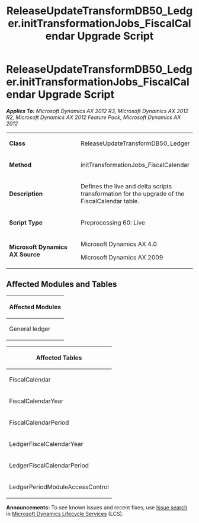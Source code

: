 ﻿---
title: ReleaseUpdateTransformDB50_Ledger.initTransformationJobs_FiscalCalendar Upgrade Script
TOCTitle: ReleaseUpdateTransformDB50_Ledger.initTransformationJobs_FiscalCalendar Upgrade Script
ms:assetid: 2f55846d-e706-7d08-0a34-97e1cfb3a312
ms:mtpsurl: https://msdn.microsoft.com/en-us/library/JJ736032(v=AX.60)
ms:contentKeyID: 49707447
ms.date: 05/18/2015
mtps_version: v=AX.60
---

# ReleaseUpdateTransformDB50\_Ledger.initTransformationJobs\_FiscalCalendar Upgrade Script 


_**Applies To:** Microsoft Dynamics AX 2012 R3, Microsoft Dynamics AX 2012 R2, Microsoft Dynamics AX 2012 Feature Pack, Microsoft Dynamics AX 2012_

<table>
<colgroup>
<col style="width: 50%" />
<col style="width: 50%" />
</colgroup>
<tbody>
<tr class="odd">
<td><p><strong>Class</strong></p></td>
<td><p>ReleaseUpdateTransformDB50_Ledger</p></td>
</tr>
<tr class="even">
<td><p><strong>Method</strong></p></td>
<td><p>initTransformationJobs_FiscalCalendar</p></td>
</tr>
<tr class="odd">
<td><p><strong>Description</strong></p></td>
<td><p>Defines the live and delta scripts transformation for the upgrade of the FiscalCalendar table.</p></td>
</tr>
<tr class="even">
<td><p><strong>Script Type</strong></p></td>
<td><p>Preprocessing 60: Live</p></td>
</tr>
<tr class="odd">
<td><p><strong>Microsoft Dynamics AX Source</strong></p></td>
<td><p>Microsoft Dynamics AX 4.0</p>
<p>Microsoft Dynamics AX 2009</p></td>
</tr>
</tbody>
</table>


## Affected Modules and Tables

<table>
<colgroup>
<col style="width: 100%" />
</colgroup>
<thead>
<tr class="header">
<th><p>Affected Modules</p></th>
</tr>
</thead>
<tbody>
<tr class="odd">
<td><p>General ledger</p></td>
</tr>
</tbody>
</table>


<table>
<colgroup>
<col style="width: 100%" />
</colgroup>
<thead>
<tr class="header">
<th><p>Affected Tables</p></th>
</tr>
</thead>
<tbody>
<tr class="odd">
<td><p>FiscalCalendar</p></td>
</tr>
<tr class="even">
<td><p>FiscalCalendarYear</p></td>
</tr>
<tr class="odd">
<td><p>FiscalCalendarPeriod</p></td>
</tr>
<tr class="even">
<td><p>LedgerFiscalCalendarYear</p></td>
</tr>
<tr class="odd">
<td><p>LedgerFiscalCalendarPeriod</p></td>
</tr>
<tr class="even">
<td><p>LedgerPeriodModuleAccessControl</p></td>
</tr>
</tbody>
</table>

  
**Announcements:** To see known issues and recent fixes, use [Issue search](http://go.microsoft.com/fwlink/?linkid=389258) in [Microsoft Dynamics Lifecycle Services](http://go.microsoft.com/fwlink/?linkid=306505) (LCS).

